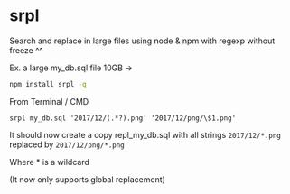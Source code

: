 # srpl
Search and replace in large files using node &amp; npm with regexp without freeze ^^

Ex. a large my_db.sql file 10GB ->

```bash
npm install srpl -g
```

From Terminal / CMD
```
srpl my_db.sql '2017/12/(.*?).png' '2017/12/png/\$1.png'
```

It should now create a copy repl_my_db.sql with all strings `2017/12/*.png` replaced by `2017/12/png/*.png`

Where * is a wildcard

(It now only supports global replacement)
